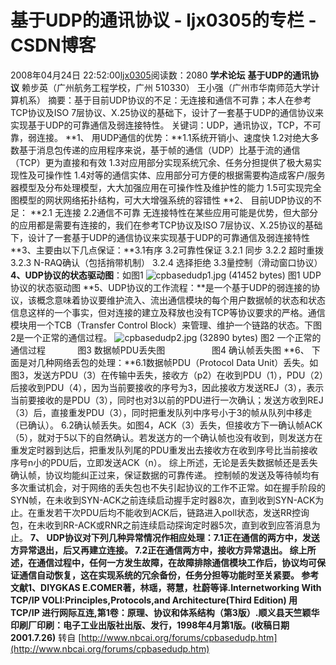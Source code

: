# 基于UDP的通讯协议 - ljx0305的专栏 - CSDN博客
2008年04月24日 22:52:00[ljx0305](https://me.csdn.net/ljx0305)阅读数：2080
**学术论坛**
**基于UDP的通讯协议**
赖步英（广州航务工程学校，广州 510330） 王小强（广州市华南师范大学计算机系）
摘要：基于目前UDP协议的不足：无连接和通信不可靠；本人在参考TCP协议及ISO 7层协议、X.25协议的基础下，设计了一套基于UDP的通信协议来实现基于UDP的可靠通信及弱连接特性。
关键词：UDP，通讯协议，TCP，不可靠，弱连接。
**1、 用UDP通信的优势：**1.1系统开销小、速度快
1.2对绝大多数基于消息包传递的应用程序来说，基于帧的通信（UDP）比基于流的通信（TCP）更为直接和有效
1.3对应用部分实现系统冗余、任务分担提供了极大易实现性及可操作性
1.4对等的通信实体、应用部分可方便的根据需要构造成客户/服务器模型及分布处理模型，大大加强应用在可操作性及维护性的能力
1.5可实现完全图模型的网状网络拓扑结构，可大大增强系统的容错性
**2、 目前UDP协议的不足： **2.1 无连接 
2.2通信不可靠
无连接特性在某些应用可能是优势，但大部分的应用都是需要有连接的，我们在参考TCP协议及ISO 7层协议、X.25协议的基础下，设计了一套基于UDP的通信协议来实现基于UDP的可靠通信及弱连接特性
**3、主要由以下几点保证：**3.1有序 
3.2可靠性保证
3.2.1 同步 3.2.2 超时重拨
3.2.3 N-RAQ确认（包括捎带机制）
3.2.4 选择拒绝
3.3量控制（滑动窗口协议）
**4、UDP协议的状态驱动图**：如图1 
![cpbasedudp1.jpg (41452 bytes)](http://www.nbcai.org/forums/cpbasedudp1.jpg)
图1 UDP协议的状态驱动图
**5、UDP协议的工作流程：**是一个基于UDP的弱连接的协议，该概念意味着协议要维护流入、流出通信模块的每个用户数据帧的状态和状态信息这样的一个事实，但对连接的建立及释放也没有TCP等协议要求的严格。通信模块用一个TCB（Transfer Control Block）来管理、维护一个链路的状态。下图2是一个正常的通信过程。
![cpbasedudp2.jpg (32890 bytes)](http://www.nbcai.org/forums/cpbasedudp2.jpg)
图2 一个正常的通信过程             图3 数据帧PDU丢失图                   图4 确认帧丢失图
**6、 下面是对几种网络丢包的处理：**6.1数据帧PDU（Protocol Data Unit）丢失。如图3，发送方PDU（3）在传输中丢失，接收方（p2）在收到PDU（1），PDU（2）后接收到PDU（4），因为当前要接收的序号为3，因此接收方发送REJ（3），表示当前要接收的是PDU（3），同时也对3以前的PDU进行一次确认；发送方收到REJ（3）后，直接重发PDU（3），同时把重发队列中序号小于3的帧从队列中移走（已确认）。
6.2确认帧丢失。如图4，ACK（3）丢失，但接收方下一确认帧ACK（5），就对于5以下的自然确认。若发送方的一个确认帧也没有收到，则发送方在重发定时器到达后，把重发队列尾的PDU重发出去接收方在收到序号比当前接收序号n小的PDU后，立即发送ACK（n）。
综上所述，无论是丢失数据帧还是丢失确认帧，协议均能纠正过来，保证数据的可靠传递。
控制帧的发送及等待帧均有多次重试机会，对于网络的丢失包也不失引起协议的工作不正常。如在握手阶段的SYN帧，在未收到SYN-ACK之前连续启动握手定时器8次，直到收到SYN-ACK为止。在重发若干次PDU后均不能收到ACK后，链路进入poll状态，发送RR控询包，在未收到RR-ACK或RNR之前连续启动探询定时器5次，直到收到应答消息为止。
**7、 UDP协议对下列几种异常情况作相应处理：**7.1正在通信的两方中，发送方异常退出，后又再建立连接。
7.2正在通信两方中，接收方异常退出。
综上所述，在通信过程中，任何一方发生故障，在故障排除通信模块工作后，协议均可保证通信自动恢复，这在实现系统的冗余备份，任务分担等功能时至关紧要。
**参考文献**1、DIYGKAS E.COMER著，林瑶，蒋慧，杜蔚等译.Internetworking With TCP/IP 
VOLⅠ:Principles,Protocols,and Architecture(Third Edition)
用TCP/IP 进行网际互连,第1卷：原理、协议和体系结构（第3版）.顺义县天竺颖华印刷厂印刷：电子工业出版社出版、发行，1998年4月第1版。**(收稿日期2001.7.26)**
转自 [http://www.nbcai.org/forums/cpbasedudp.htm](http://www.nbcai.org/forums/cpbasedudp.htm)
